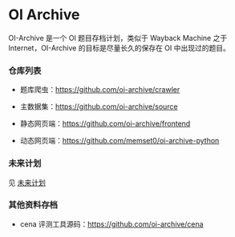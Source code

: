 # OI Archive 

OI-Archive 是一个 OI 题目存档计划，类似于 Wayback Machine 之于 Internet，OI-Archive 的目标是尽量长久的保存在 OI 中出现过的题目。

### 仓库列表

* 题库爬虫：https://github.com/oi-archive/crawler

* 主数据集：https://github.com/oi-archive/source

* 静态网页端：https://github.com/oi-archive/frontend

* 动态网页端：https://github.com/memset0/oi-archive-python

### 未来计划

见 [未来计划](TODOLIST.md)

### 其他资料存档

* cena 评测工具源码：https://github.com/oi-archive/cena

